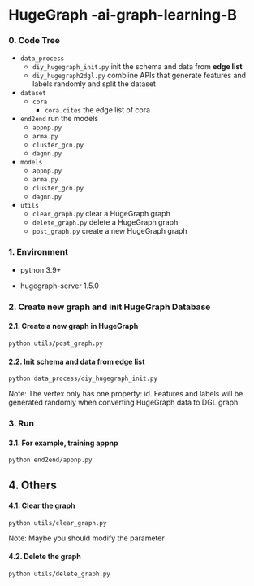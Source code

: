 # HugeGraph -ai-graph-learning-B

### 0. Code Tree

- `data_process`
  - `diy_hugegraph_init.py`  init the schema and data from **edge list**
  - `diy_hugegraph2dgl.py`   combline APIs that generate features and labels randomly and split the dataset
- `dataset`
  - `cora`
    - `cora.cites` the edge list of cora
- `end2end`  run the models
  - `appnp.py`
  - `arma.py`
  - `cluster_gcn.py`
  - `dagnn.py`
- `models`
  - `appnp.py`
  - `arma.py`
  - `cluster_gcn.py`
  - `dagnn.py`
- `utils`
  - `clear_graph.py` clear a HugeGraph graph
  - `delete_graph.py` delete a HugeGraph graph
  - `post_graph.py` create a new HugeGraph graph

### 1. Environment

- python 3.9+

- hugegraph-server 1.5.0

### 2. Create new graph and init HugeGraph Database

#### 2.1. Create a new graph in HugeGraph

```
python utils/post_graph.py
```

#### 2.2. Init schema and data from edge list

```shell
python data_process/diy_hugegraph_init.py
```

Note: The vertex only has one property: id. Features and labels will be generated randomly when converting HugeGraph data to DGL graph.

### 3. Run

#### 3.1. For example, training appnp

```
python end2end/appnp.py
```

## 4. Others

#### 4.1. Clear the graph

```
python utils/clear_graph.py
```

Note: Maybe you should modify the parameter

#### 4.2. Delete the graph

```
python utils/delete_graph.py
```

